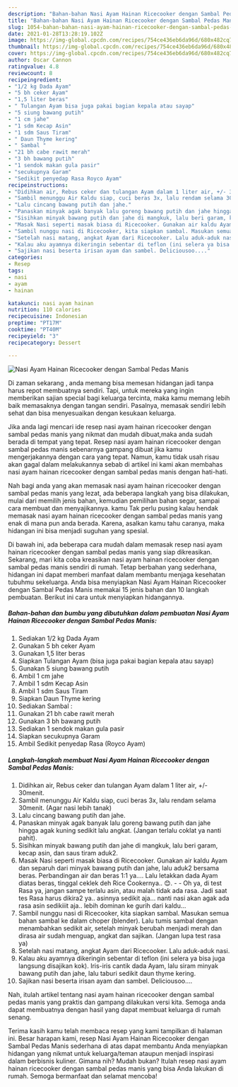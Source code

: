 ```yaml
---
description: "Bahan-bahan Nasi Ayam Hainan Ricecooker dengan Sambal Pedas Manis yang nikmat dan Mudah Dibuat"
title: "Bahan-bahan Nasi Ayam Hainan Ricecooker dengan Sambal Pedas Manis yang nikmat dan Mudah Dibuat"
slug: 1054-bahan-bahan-nasi-ayam-hainan-ricecooker-dengan-sambal-pedas-manis-yang-nikmat-dan-mudah-dibuat
date: 2021-01-28T13:28:19.102Z
image: https://img-global.cpcdn.com/recipes/754ce436eb6da96d/680x482cq70/nasi-ayam-hainan-ricecooker-dengan-sambal-pedas-manis-foto-resep-utama.jpg
thumbnail: https://img-global.cpcdn.com/recipes/754ce436eb6da96d/680x482cq70/nasi-ayam-hainan-ricecooker-dengan-sambal-pedas-manis-foto-resep-utama.jpg
cover: https://img-global.cpcdn.com/recipes/754ce436eb6da96d/680x482cq70/nasi-ayam-hainan-ricecooker-dengan-sambal-pedas-manis-foto-resep-utama.jpg
author: Oscar Cannon
ratingvalue: 4.8
reviewcount: 8
recipeingredient:
- "1/2 kg Dada Ayam"
- "5 bh ceker Ayam"
- "1,5 liter beras"
- " Tulangan Ayam bisa juga pakai bagian kepala atau sayap"
- "5 siung bawang putih"
- "1 cm jahe"
- "1 sdm Kecap Asin"
- "1 sdm Saus Tiram"
- " Daun Thyme kering"
- " Sambal "
- "21 bh cabe rawit merah"
- "3 bh bawang putih"
- "1 sendok makan gula pasir"
- "secukupnya Garam"
- "Sedikit penyedap Rasa Royco Ayam"
recipeinstructions:
- "Didihkan air, Rebus ceker dan tulangan Ayam dalam 1 liter air, +/- 30menit."
- "Sambil menunggu Air Kaldu siap, cuci beras 3x, lalu rendam selama 30menit. (Agar nasi lebih tanak)"
- "Lalu cincang bawang putih dan jahe."
- "Panaskan minyak agak banyak lalu goreng bawang putih dan jahe hingga agak kuning sedikit lalu angkat. (Jangan terlalu coklat ya nanti pahit)."
- "Sisihkan minyak bawang putih dan jahe di mangkuk, lalu beri garam, kecap asin, dan saus tiram aduk2."
- "Masak Nasi seperti masak biasa di Ricecooker. Gunakan air kaldu Ayam dan separuh dari minyak bawang putih dan jahe, lalu aduk2 bersama beras. Perbandingan air dan beras 1:1 ya.... Lalu letakkan dada Ayam diatas beras, tinggal ceklek deh Rice Cookernya.. 😊.   Oh ya, di test Rasa ya, jangan sampe terlalu asin, atau malah tidak ada rasa. Jadi saat tes Rasa harus dikira2 ya.. asinnya sedikit aja... nanti nasi akan agak ada rasa asin sedikiiit aja.. lebih dominan ke gurih dari kaldu..."
- "Sambil nunggu nasi di Ricecooker, kita siapkan sambal. Masukan semua bahan sambal ke dalam choper (blender). Lalu tumis sambal dengan menambahkan sedikit air, setelah minyak berubah menjadi merah dan dirasa air sudah menguap, angkat dan sajikan. (Jangan lupa test rasa ya)"
- "Setelah nasi matang, angkat Ayam dari Ricecooker. Lalu aduk-aduk nasi."
- "Kalau aku ayamnya dikeringin sebentar di teflon (ini selera ya bisa juga langsung disajikan kok). Iris-iris cantik dada Ayam, lalu siram minyak bawang putih dan jahe, lalu taburi sedikit daun thyme kering."
- "Sajikan nasi beserta irisan ayam dan sambel. Deliciousoo...."
categories:
- Resep
tags:
- nasi
- ayam
- hainan

katakunci: nasi ayam hainan 
nutrition: 110 calories
recipecuisine: Indonesian
preptime: "PT17M"
cooktime: "PT40M"
recipeyield: "3"
recipecategory: Dessert

---
```



![Nasi Ayam Hainan Ricecooker dengan Sambal Pedas Manis](https://img-global.cpcdn.com/recipes/754ce436eb6da96d/680x482cq70/nasi-ayam-hainan-ricecooker-dengan-sambal-pedas-manis-foto-resep-utama.jpg)

Di zaman  sekarang , anda memang bisa memesan hidangan jadi tanpa harus repot membuatnya sendiri. Tapi, untuk mereka yang ingin memberikan sajian special bagi keluarga tercinta, maka kamu memang lebih baik memasaknya dengan tangan sendiri. Pasalnya, memasak sendiri lebih sehat dan bisa menyesuaikan dengan kesukaan keluarga.

Jika anda lagi mencari ide resep nasi ayam hainan ricecooker dengan sambal pedas manis yang nikmat dan mudah dibuat,maka anda sudah berada di tempat yang tepat. Resep nasi ayam hainan ricecooker dengan sambal pedas manis  sebenarnya gampang dibuat jika kamu mengerjakannya dengan cara yang tepat. Namun, kamu tidak usah risau akan gagal dalam melakukannya 
sebab di artikel ini kami akan membahas nasi ayam hainan ricecooker dengan sambal pedas manis dengan hati-hati.  



Nah bagi anda yang akan memasak nasi ayam hainan ricecooker dengan sambal pedas manis yang lezat, ada beberapa langkah yang bisa dilakukan, mulai dari memilih jenis bahan, kemudian pemilihan bahan segar, sampai cara membuat dan menyajikannya. kamu Tak perlu pusing kalau hendak memasak nasi ayam hainan ricecooker dengan sambal pedas manis yang enak di mana pun anda berada. Karena, asalkan kamu  tahu caranya, maka hidangan ini bisa menjadi suguhan yang spesial.

Di bawah ini, ada beberapa cara mudah dalam memasak resep nasi ayam hainan ricecooker dengan sambal pedas manis yang siap dikreasikan. Sekarang, mari kita coba kreasikan nasi ayam hainan ricecooker dengan sambal pedas manis sendiri di rumah. Tetap berbahan yang sederhana, hidangan ini dapat memberi manfaat dalam membantu menjaga kesehatan tubuhmu sekeluarga. Anda bisa menyiapkan Nasi Ayam Hainan Ricecooker dengan Sambal Pedas Manis memakai 15 jenis bahan dan 10 langkah pembuatan. Berikut ini cara untuk menyiapkan hidangannya.

<!--inarticleads1-->

##### Bahan-bahan dan bumbu yang dibutuhkan dalam pembuatan Nasi Ayam Hainan Ricecooker dengan Sambal Pedas Manis:

1. Sediakan 1/2 kg Dada Ayam
1. Gunakan 5 bh ceker Ayam
1. Gunakan 1,5 liter beras
1. Siapkan  Tulangan Ayam (bisa juga pakai bagian kepala atau sayap)
1. Gunakan 5 siung bawang putih
1. Ambil 1 cm jahe
1. Ambil 1 sdm Kecap Asin
1. Ambil 1 sdm Saus Tiram
1. Siapkan  Daun Thyme kering
1. Sediakan  Sambal :
1. Gunakan 21 bh cabe rawit merah
1. Gunakan 3 bh bawang putih
1. Sediakan 1 sendok makan gula pasir
1. Siapkan secukupnya Garam
1. Ambil Sedikit penyedap Rasa (Royco Ayam)




<!--inarticleads2-->

##### Langkah-langkah membuat Nasi Ayam Hainan Ricecooker dengan Sambal Pedas Manis:

1. Didihkan air, Rebus ceker dan tulangan Ayam dalam 1 liter air, +/- 30menit.
1. Sambil menunggu Air Kaldu siap, cuci beras 3x, lalu rendam selama 30menit. (Agar nasi lebih tanak)
1. Lalu cincang bawang putih dan jahe.
1. Panaskan minyak agak banyak lalu goreng bawang putih dan jahe hingga agak kuning sedikit lalu angkat. (Jangan terlalu coklat ya nanti pahit).
1. Sisihkan minyak bawang putih dan jahe di mangkuk, lalu beri garam, kecap asin, dan saus tiram aduk2.
1. Masak Nasi seperti masak biasa di Ricecooker. Gunakan air kaldu Ayam dan separuh dari minyak bawang putih dan jahe, lalu aduk2 bersama beras. Perbandingan air dan beras 1:1 ya.... Lalu letakkan dada Ayam diatas beras, tinggal ceklek deh Rice Cookernya.. 😊.  -  - Oh ya, di test Rasa ya, jangan sampe terlalu asin, atau malah tidak ada rasa. Jadi saat tes Rasa harus dikira2 ya.. asinnya sedikit aja... nanti nasi akan agak ada rasa asin sedikiiit aja.. lebih dominan ke gurih dari kaldu...
1. Sambil nunggu nasi di Ricecooker, kita siapkan sambal. Masukan semua bahan sambal ke dalam choper (blender). Lalu tumis sambal dengan menambahkan sedikit air, setelah minyak berubah menjadi merah dan dirasa air sudah menguap, angkat dan sajikan. (Jangan lupa test rasa ya)
1. Setelah nasi matang, angkat Ayam dari Ricecooker. Lalu aduk-aduk nasi.
1. Kalau aku ayamnya dikeringin sebentar di teflon (ini selera ya bisa juga langsung disajikan kok). Iris-iris cantik dada Ayam, lalu siram minyak bawang putih dan jahe, lalu taburi sedikit daun thyme kering.
1. Sajikan nasi beserta irisan ayam dan sambel. Deliciousoo....




Nah, itulah artikel tentang  nasi ayam hainan ricecooker dengan sambal pedas manis  yang praktis dan gampang dilakukan versi kita. Semoga anda dapat membuatnya dengan hasil yang dapat membuat keluarga di rumah senang. 

Terima kasih kamu telah membaca resep yang kami tampilkan di halaman ini. Besar harapan kami, resep  Nasi Ayam Hainan Ricecooker dengan Sambal Pedas Manis sederhana di atas dapat membantu Anda menyiapkan hidangan yang nikmat untuk keluarga/teman ataupun menjadi inspirasi dalam berbisnis kuliner. Gimana nih? Mudah bukan? Itulah resep nasi ayam hainan ricecooker dengan sambal pedas manis yang bisa Anda lakukan di rumah. Semoga bermanfaat dan selamat mencoba!

